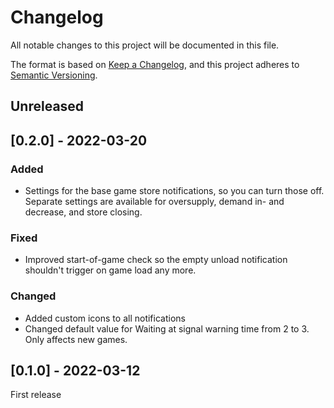 ﻿# Changelog
All notable changes to this project will be documented in this file.

The format is based on [Keep a Changelog](https://keepachangelog.com/en/1.0.0/),
and this project adheres to [Semantic Versioning](https://semver.org/spec/v2.0.0.html).

## Unreleased

## [0.2.0] - 2022-03-20
### Added
- Settings for the base game store notifications, so you can turn those off. Separate settings are available for oversupply, demand in- and decrease, and store closing.
### Fixed
- Improved start-of-game check so the empty unload notification shouldn't trigger on game load any more.
### Changed
- Added custom icons to all notifications
- Changed default value for Waiting at signal warning time from 2 to 3. Only affects new games.

## [0.1.0] - 2022-03-12
First release
